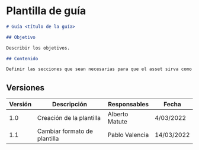 # Plantilla de guía

```md
# Guía <título de la guía>

## Objetivo

Describir los objetivos.

## Contenido

Definir las secciones que sean necesarias para que el asset sirva como recurso de apoyo en un proceso.

```
## Versiones

| Versión | Descripción                  | Responsables   | Fecha      |
| ------- | ---------------------------- | -------------- | ---------- |
| 1.0     | Creación de la plantilla     | Alberto Matute | 4/03/2022  |
| 1.1     | Cambiar formato de plantilla | Pablo Valencia | 14/03/2022 |
